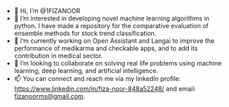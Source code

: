- 👋 Hi, I’m @1FIZANOOR
- 👀 I’m interested in developing novel machine learning algorithms in python. I have made a repository for the comparative evaluation of ensemble methods for stock trend classification. 
- 🌱 I’m currently working on Open Assistant and Langai to improve the performance of medikarma and checkable apps, and to add its contribution in medical sector.
- 💞️ I’m looking to collaborate on solving real life problems using machine learning, deep learning, and artificial intelligence.
- 📫 You can connect and reach me via my linkedIn profile: https://www.linkedin.com/in/fiza-noor-848a52248/ and email: fizanoorms@gmail.com.
<!---
1FIZANOOR/1FIZANOOR is a ✨ special ✨ repository because its `README.md` (this file) appears on your GitHub profile.
You can click the Preview link to take a look at your changes. It contains elaborative python code containing data visualization, labelling, balancing, splitting,base-meta level training/testing, and performance evaluation through multiple classification metrics. 
--->
